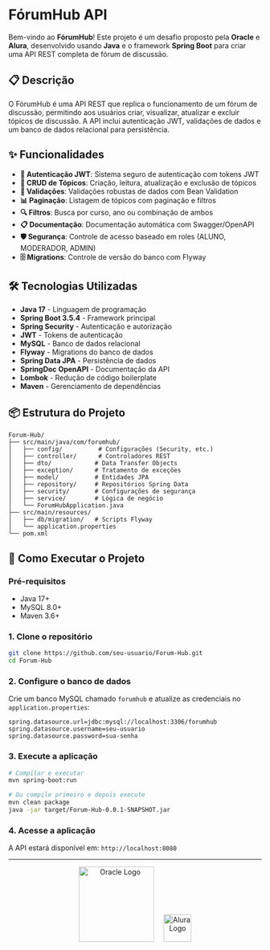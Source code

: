 # FórumHub API

Bem-vindo ao **FórumHub**! Este projeto é um desafio proposto pela **Oracle** e **Alura**, desenvolvido usando **Java** e o framework **Spring Boot** para criar uma API REST completa de fórum de discussão.

## 📋 Descrição

O FórumHub é uma API REST que replica o funcionamento de um fórum de discussão, permitindo aos usuários criar, visualizar, atualizar e excluir tópicos de discussão. A API inclui autenticação JWT, validações de dados e um banco de dados relacional para persistência.

## ✨ Funcionalidades

* **🔐 Autenticação JWT**: Sistema seguro de autenticação com tokens JWT
* **📝 CRUD de Tópicos**: Criação, leitura, atualização e exclusão de tópicos
* **🎯 Validações**: Validações robustas de dados com Bean Validation
* **📊 Paginação**: Listagem de tópicos com paginação e filtros
* **🔍 Filtros**: Busca por curso, ano ou combinação de ambos
* **📋 Documentação**: Documentação automática com Swagger/OpenAPI
* **🛡️ Segurança**: Controle de acesso baseado em roles (ALUNO, MODERADOR, ADMIN)
* **🗄️ Migrations**: Controle de versão do banco com Flyway

## 🛠️ Tecnologias Utilizadas

* **Java 17** - Linguagem de programação
* **Spring Boot 3.5.4** - Framework principal
* **Spring Security** - Autenticação e autorização
* **JWT** - Tokens de autenticação
* **MySQL** - Banco de dados relacional
* **Flyway** - Migrations do banco de dados
* **Spring Data JPA** - Persistência de dados
* **SpringDoc OpenAPI** - Documentação da API
* **Lombok** - Redução de código boilerplate
* **Maven** - Gerenciamento de dependências

## 📦 Estrutura do Projeto

```
Forum-Hub/
├── src/main/java/com/forumhub/
│   ├── config/          # Configurações (Security, etc.)
│   ├── controller/      # Controladores REST
│   ├── dto/            # Data Transfer Objects
│   ├── exception/      # Tratamento de exceções
│   ├── model/          # Entidades JPA
│   ├── repository/     # Repositórios Spring Data
│   ├── security/       # Configurações de segurança
│   ├── service/        # Lógica de negócio
│   └── ForumHubApplication.java
├── src/main/resources/
│   ├── db/migration/   # Scripts Flyway
│   └── application.properties
└── pom.xml
```

## 🚀 Como Executar o Projeto

### Pré-requisitos
* Java 17+
* MySQL 8.0+
* Maven 3.6+

### 1. Clone o repositório
```sh
git clone https://github.com/seu-usuario/Forum-Hub.git
cd Forum-Hub
```

### 2. Configure o banco de dados
Crie um banco MySQL chamado `forumhub` e atualize as credenciais no `application.properties`:

```properties
spring.datasource.url=jdbc:mysql://localhost:3306/forumhub
spring.datasource.username=seu-usuario
spring.datasource.password=sua-senha
```

### 3. Execute a aplicação
```sh
# Compilar e executar
mvn spring-boot:run

# Ou compile primeiro e depois execute
mvn clean package
java -jar target/Forum-Hub-0.0.1-SNAPSHOT.jar
```

### 4. Acesse a aplicação
A API estará disponível em: `http://localhost:8080`

---

<p align="center">
  <img src="https://upload.wikimedia.org/wikipedia/commons/thumb/5/50/Oracle_logo.svg/512px-Oracle_logo.svg.png" alt="Oracle Logo" width="150"/>
  &nbsp;&nbsp;&nbsp;
  <img src="https://www.alura.com.br/assets/img/home/alura-logo.svg" alt="Alura Logo" width="55"/>
</p>

